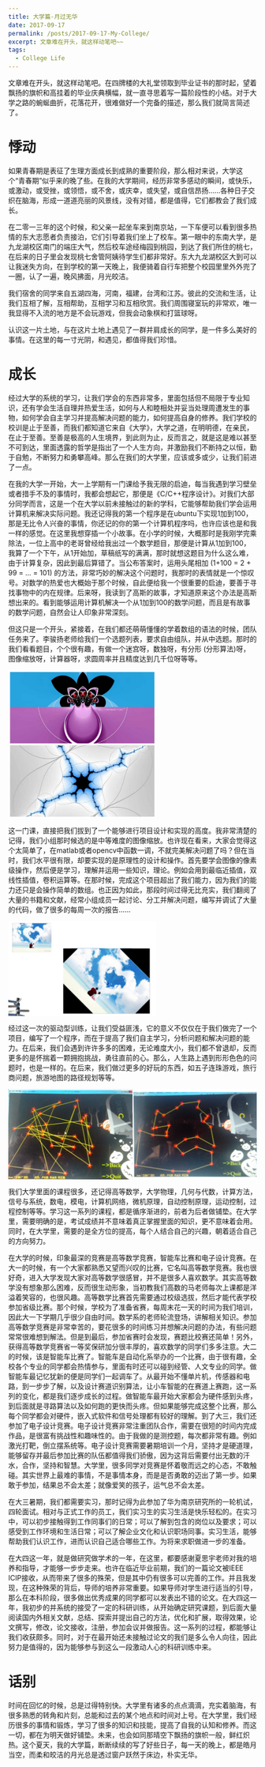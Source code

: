 ```yaml
---
title: 大学篇-月过无华
date: 2017-09-17
permalink: /posts/2017-09-17-My-College/
excerpt: 文章难在开头，就这样动笔吧~~
tags:
  - College Life
---
```


文章难在开头，就这样动笔吧。在四牌楼的大礼堂领取到毕业证书的那时起，望着飘扬的旗帜和高挂着的毕业庆典横幅，就一直寻思着写一篇阶段性的小结。对于大学之路的蜿蜒曲折，花落花开，很难做好一个完备的描述，那么我们就简言简述了。

悸动
======
如果青春期是表征了生理方面成长到成熟的重要阶段，那么相对来说，大学这个“青春期”似乎来的晚了些。在我的大学期间，经历非常多感动的瞬间，或快乐，或激动，或受挫，或领悟，或不舍，或庆幸，或失望，或自信昂扬......各种日子交织在脑海，形成一道道亮丽的风景线，没有对错，都是值得，它们都教会了我们成长。  

在二零一三年的这个时候，和父亲一起坐车来到南京站，一下车便可以看到很多热情的东大志愿者负责接泊，它们引导着我们坐上了校车。第一眼中的东南大学，是九龙湖校区南门的端庄大气，然后校车途经梅园到桃园，到达了我们所住的桃七，在后来的日子里会发现桃七舍管阿姨待学生们都非常好。东大九龙湖校区大到可以让我迷失方向，在到学校的第一天晚上，我便骑着自行车把整个校园里里外外兜了一圈，认了一遍，晚风拂面，月光皎洁。

我们宿舍的同学来自五湖四海，河南，福建，台湾和江苏。彼此的交流和生活，让我们互相了解，互相帮助，互相学习和互相欣赏。我们周围寝室玩的非常欢，唯一我显得不入流的地方是不会玩游戏，但我会动象棋和打篮球呀。

认识这一片土地，与在这片土地上遇见了一群并肩成长的同学，是一件多么美好的事情。在这里的每一寸光阴，和遇见，都值得我们珍惜。

成长
======
经过大学的系统的学习，让我们学会的东西非常多，里面包括但不局限于专业知识，还有学会生活自理并热爱生活，如何与人和睦相处并妥当处理周遭发生的事物，如何学会自主学习并提高解决问题的能力，如何提高自身的修养。我们学校的校训是止于至善，而我们都知道它来自《大学》，大学之道，在明明德，在亲民，在止于至善。至善是极高的人生境界，到此则为止，反而言之，就是这是难以甚至不可到达，里面透露的哲学是指出了一个人生方向，并激励我们不断持之以恒，勤于自勉，不断努力和勇攀高峰。那么在我们的大学里，应该或多或少，让我们前进了一点。

在我的大学一开始，大一上学期有一门课给予我无限的启迪，每当我遇到学习壁垒或者措手不及的事情时，我都会想起它，那便是《C/C++程序设计》。对我们大部分同学而言，这是一个在大学以前未接触过的新的学科，它能够帮助我们学会运用计算机来解决实际问题。我还记得我的第一个程序是在ubuntu下实现1加到100，那是无比令人兴奋的事情，你还记的你的第一个计算机程序吗，也许应该也是和我一样的感觉。在这里我想穿插一个小故事。在小学的时候，大概那时是我刚学完乘除法，一位上高中的老哥曾经给我出过一个数学题目，那便是计算从1加到100，我算了一个下午，从1开始加，草稿纸写的满满，那时就想这题目为什么这么难，由于计算复杂，因此到最后算错了。当公布答案时，运用头尾相加 (1+100 = 2 + 99 = ... = 101) 的方法，非常巧妙的解决这个问题时，我那时的表情就是一个惊叹号。对数学的热爱也大概始于那个时候，自此便给我一个很重要的启迪，要善于寻找事物中的内在规律。后来呀，我读到了高斯的故事，才知道原来这个办法是高斯想出来的。看到能够运用计算机解决一个从1加到100的数学问题，而且是有故事的数学问题，自然会让人印象非常深刻。

但这只是一个开头，紧接着，在我们都还萌萌懂懂的学着数组的语法的时候，团队任务来了。李骏扬老师给我们一个选题列表，要求自由组队，并从中选题。那时的我们看看题目，个个很有趣，有做一个迷宫呀，数独呀，有分形 (分形算法)呀，图像缩放呀，计算器呀，求圆周率并且精度达到几千位呀等等。 

<img src='/images/post-images/2017-09/1.jpg' align='center' style='width:300px' title="唯美的分形图"/> 

这一门课，直接把我们拔到了一个能够进行项目设计和实现的高度。我非常清楚的记得，我们小组那时候选的是中等难度的图像缩放。也许现在看来，大家会觉得这个太简单了，在matlab或者opencv中函数一调，不就完美解决问题了吗？但在当时，我们水平很有限，却要实现的是原理性的设计和操作。首先要学会图像的像素级操作，然后便是学习，理解并运用一些知识，理论。例如会用到最临近插值，双线性插值，卷积运算等。在那时候，完成这个项目超出了我们能力，因为我们的能力还只是会操作简单的数组。也正因为如此，那段时间过得无比充实，我们翻阅了大量的书籍和文献，经常小组成员一起讨论、分工并解决问题，编写并调试了大量的代码，做了很多的每周一次的报告......

<img src='/images/post-images/2017-09/2.png' align='center' style='width:300px' title="图像缩放plus旋转变换"/>

经过这一次的驱动型训练，让我们受益匪浅，它的意义不仅仅在于我们做完了一个项目，编写了一个程序，而在于提高了我们自主学习，分析问题和解决问题的能力。在后来，我们会遇到许许多多的困难，无论难度大小，我们都不曾退却，反而更多的是怀揣着一颗拥抱挑战，勇往直前的心。那么，人生路上遇到形形色色的问题时，也是一样的。在后来，我们做过更多的好玩的东西，如五子连珠游戏，旅行商问题，旅游地图的路径规划等等。  

<img src='/images/post-images/2017-09/3.png' align='center'  title="TSP示例(NP-Complete问题)"/>

我们大学里面的课程很多，还记得高等数学，大学物理，几何与代数，计算方法，信号与系统，数电，模电，计算机网络，微机原理，自动控制原理，运动控制，过程控制等等。学习这一系列的课程，都是循序渐进的，前者为后者做铺垫。在大学里，需要明确的是，考试成绩并不意味着真正掌握里面的知识，更不意味着会用。同时，在大学里，需要的是全方位的提高，每个人结合自己的兴趣，朝着适合自己的方向努力。  

在大学的时候，印象最深的竞赛是高等数学竞赛，智能车比赛和电子设计竞赛。在大一的时候，有一个大家都熟悉又望而兴叹的比赛，它名叫高等数学竞赛。我也很好奇，进入大学发现大家对高等数学很感冒，并不是很多人喜欢数学。其实高等数学没有想象那么困难，反而很生动形象，当初教我们高数的马老师每次上课都是洋溢着笑容的，也很风趣。高等数学比赛首先需要通过校级选拔，然后才能代表学校参加省级比赛。那个时候，学校为了准备省赛，每周末花一天的时间为我们培训，因此大一下学期几乎很少自由时间。数学系的老师轮流登场，讲解相关知识。参加高等数学竞赛是非常幸苦的，要花很多的时间练习并想解决问题的办法，有些问题常常很难想到解法。但是到最后，参加省赛时会发现，赛题比校赛还简单！另外，获得高等数学竞赛省一等奖保研加分很丰厚的，喜欢数学的同学们多多注意。大二的时候，该是智能车比赛了。智能车是自动化系举办的一个比赛，由于很有趣，全校各个专业的同学都会热情参与，里面有时还可以碰到经管、人文专业的同学。做智能车最记忆犹新的便是同学们一起调车了。从最开始不懂单片机，传感器和电路，到一步步了解，以及设计赛道识别算法，让小车智能的在赛道上赛跑，这一系列的变化，都是我们逐步成长的过程。做智能车最开始大家都会为硬件感到头疼，到后面就是寻路算法以及如何跑的更快而头疼。但如果能够完成这整个比赛，那么每个同学都会对硬件，嵌入式软件和信号处理都有较好的理解。到了大三，我们还参加了电子设计竞赛。电子设计竞赛非常注重团队合作，需要在很短的时间内完成作品，是很富有挑战性和趣味性的。由于我做的是测控题，每次都非常有趣。例如激光打靶，倒立摆系统等。电子设计竞赛需要暑期培训一个月，坚持才是硬道理，能够留存并最后参加比赛的队伍都值得我们骄傲，因为这背后需要付出无数的汗水，合作，坚持和智慧。大学里，很多同学对竞赛是怀着敬而远之的心态，不敢触碰。其实世界上最难的事情，不是事情本身，而是是否勇敢的迈出了第一步。如果敢于参加，结果总不会太差；就像爱笑的孩子，运气总不会太差。  

在大三暑期，我们都需要实习，那时记得为此参加了华为南京研究所的一轮机试，四轮面试。相对与正式工作的员工，我们实习生的实习生活是快乐轻松的。在实习中，可以初步接触得到工作同事们的日常；可以了解到包含的岗位以及要求；可以感受到工作环境和生活日常；可以了解企业文化和认识职场同事。实习生活，能够帮助我们认识工作，进而认识自己适合哪些工作。为将来求职做进一步的准备。  

在大四这一年，就是做研究做学术的一年，在这里，都要感谢夏思宇老师对我的培养和指导，才能够一步步走来。也许在临近毕业前期，我们的一篇论文被IEEE ICIP接收，从而带来了很多的殊荣，但是其中仍有很多可以完善的工作。并且我发现，在这种殊荣的背后，导师的培养非常重要。如果导师对学生进行适当的引导，那么在本科阶段，很多做出优秀成果的同学都可以发表出不错的论文。在大四这一年，我初步的并系统的接受了一定的科研训练，从开始确定研究课题，到后面大量阅读国内外相关文献，总结、探索并提出自己的方法，优化和扩展，取得效果，论文撰写，修改，论文接收，注册，参加会议并做报告。这一系列的过程，都能够让我们收获颇多。同时，对于在最开始还未接触过论文的我们是多么令人向往，因此努力是值得的，因为能够参与到这么一段激动人心的科研训练中来。  

话别
===
时间在回忆的时候，总是过得特别快。大学里有诸多的点点滴滴，充实着脑海，有很多熟悉的转角和片刻，总能和过去的某个地点和时间对上号。在大学里，我们经历很多的事情和锻炼，学习了很多的知识和技能，提高了自我的认知和修养。而这一切，都在为明天做好铺垫。未来，也会如同那晴空下飘扬的旗帜一般，鲜红炽热。这个夏天，我的大学篇，断断续续的写了好些日子，每一天的晚上，都是皓月当空，而柔和皎洁的月光总是透过窗户跃然于床边，朴实无华。  

